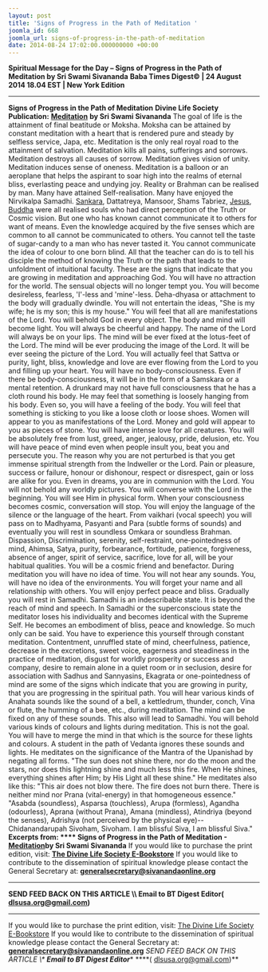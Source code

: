 ```yaml
---
layout: post
title: 'Signs of Progress in the Path of Meditation '
joomla_id: 668
joomla_url: signs-of-progress-in-the-path-of-meditation
date: 2014-08-24 17:02:00.000000000 +00:00
---
```

**Spiritual Message for the Day – Signs of Progress in the Path of Meditation by Sri Swami Sivananda**
**Baba Times Digest© | 24 August 2014 18.04 EST | New York Edition**
* * *  
**Signs of Progress in the Path of Meditation**
**Divine Life Society Publication:** [**Meditation**](http://www.dlshq.org/discourse/oct98.htm) **by Sri Swami Sivananda**
The goal of life is the attainment of final beatitude or Moksha. Moksha can be attained by constant meditation with a heart that is rendered pure and steady by selfless service, Japa, etc.
Meditation is the only real royal road to the attainment of salvation. Meditation kills all pains, sufferings and sorrows. Meditation destroys all causes of sorrow. Meditation gives vision of unity. Meditation induces sense of oneness. Meditation is a balloon or an aeroplane that helps the aspirant to soar high into the realms of eternal bliss, everlasting peace and undying joy.
Reality or Brahman can be realised by man. Many have attained Self-realisation. Many have enjoyed the Nirvikalpa Samadhi. [Sankara](http://www.dlshq.org/saints/sankara.htm), Dattatreya, Mansoor, Shams Tabriez, [Jesus](http://www.dlshq.org/saints/jesus.htm), [Buddha](http://www.dlshq.org/saints/buddha.htm) were all realised souls who had direct perception of the Truth or Cosmic vision. But one who has known cannot communicate it to others for want of means. Even the knowledge acquired by the five senses which are common to all cannot be communicated to others. You cannot tell the taste of sugar-candy to a man who has never tasted it. You cannot communicate the idea of colour to one born blind. All that the teacher can do is to tell his disciple the method of knowing the Truth or the path that leads to the unfoldment of intuitional faculty.
These are the signs that indicate that you are growing in meditation and approaching God. You will have no attraction for the world. The sensual objects will no longer tempt you. You will become desireless, fearless, 'I'-less and 'mine'-less. Deha-dhyasa or attachment to the body will gradually dwindle. You will not entertain the ideas, "She is my wife; he is my son; this is my house." You will feel that all are manifestations of the Lord. You will behold God in every object.
The body and mind will become light. You will always be cheerful and happy. The name of the Lord will always be on your lips. The mind will be ever fixed at the lotus-feet of the Lord. The mind will be ever producing the image of the Lord. It will be ever seeing the picture of the Lord. You will actually feel that Sattva or purity, light, bliss, knowledge and love are ever flowing from the Lord to you and filling up your heart.
You will have no body-consciousness. Even if there be body-consciousness, it will be in the form of a Samskara or a mental retention. A drunkard may not have full consciousness that he has a cloth round his body. He may feel that something is loosely hanging from his body. Even so, you will have a feeling of the body. You will feel that something is sticking to you like a loose cloth or loose shoes.
Women will appear to you as manifestations of the Lord. Money and gold will appear to you as pieces of stone. You will have intense love for all creatures. You will be absolutely free from lust, greed, anger, jealousy, pride, delusion, etc. You will have peace of mind even when people insult you, beat you and persecute you. The reason why you are not perturbed is that you get immense spiritual strength from the Indweller or the Lord. Pain or pleasure, success or failure, honour or dishonour, respect or disrespect, gain or loss are alike for you.
Even in dreams, you are in communion with the Lord. You will not behold any worldly pictures.
You will converse with the Lord in the beginning. You will see Him in physical form. When your consciousness becomes cosmic, conversation will stop. You will enjoy the language of the silence or the language of the heart. From vaikhari (vocal speech) you will pass on to Madhyama, Pasyanti and Para (subtle forms of sounds) and eventually you will rest in soundless Omkara or soundless Brahman.
Dispassion, Discrimination, serenity, self-restraint, one-pointedness of mind, Ahimsa, Satya, purity, forbearance, fortitude, patience, forgiveness, absence of anger, spirit of service, sacrifice, love for all, will be your habitual qualities. You will be a cosmic friend and benefactor.
During meditation you will have no idea of time. You will not hear any sounds. You, will have no idea of the environments. You will forget your name and all relationship with others. You will enjoy perfect peace and bliss. Gradually you will rest in Samadhi.
Samadhi is an indescribable state. It is beyond the reach of mind and speech. In Samadhi or the superconscious state the meditator loses his individuality and becomes identical with the Supreme Self. He becomes an embodiment of bliss, peace and knowledge. So much only can be said. You have to experience this yourself through constant meditation.
Contentment, unruffled state of mind, cheerfulness, patience, decrease in the excretions, sweet voice, eagerness and steadiness in the practice of meditation, disgust for worldly prosperity or success and company, desire to remain alone in a quiet room or in seclusion, desire for association with Sadhus and Sannyasins, Ekagrata or one-pointedness of mind are some of the signs which indicate that you are growing in purity, that you are progressing in the spiritual path.
You will hear various kinds of Anahata sounds like the sound of a bell, a kettledrum, thunder, conch, Vina or flute, the humming of a bee, etc., during meditation. The mind can be fixed on any of these sounds. This also will lead to Samadhi. You will behold various kinds of colours and lights during meditation. This is not the goal. You will have to merge the mind in that which is the source for these lights and colours.
A student in the path of Vedanta ignores these sounds and lights. He meditates on the significance of the Mantra of the Upanishad by negating all forms. "The sun does not shine there, nor do the moon and the stars, nor does this lightning shine and much less this fire. When He shines, everything shines after Him; by His Light all these shine." He meditates also like this: "This air does not blow there. The fire does not burn there. There is neither mind nor Prana (vital-energy) in that homogeneous essence." "Asabda (soundless), Asparsa (touchless), Arupa (formless), Agandha (odourless), Aprana (without Prana), Amana (mindless), Atindriya (beyond the senses), Adrishya (not perceived by the physical eye)--Chidanandarupah Sivoham, Sivoham. I am blissful Siva, I am blissful Siva."
**Excerpts from: **** Signs of Progress in the Path of Meditation -**[**Meditation**](http://www.dlshq.org/discourse/oct98.htm)**by Sri Swami Sivananda**
If you would like to purchase the print edition, visit: **[The Divine Life Society E-Bookstore](http://www.dlshq.org/download/download.htm)**
If you would like to contribute to the dissemination of spiritual knowledge please contact the General Secretary at: [](mailto:%20%3Cscript%20type=%27text/javascript%27%3E%20%3C%21--%20var%20prefix%20=%20%27ma%27%20+%20%27il%27%20+%20%27to%27;%20var%20path%20=%20%27hr%27%20+%20%27ef%27%20+%20%27=%27;%20var%20addy57016%20=%20%27generalsecretary%27%20+%20%27@%27;%20addy57016%20=%20addy57016%20+%20%27sivanandaonline%27%20+%20%27.%27%20+%20%27org%27;%20document.write%28%27%3Ca%20%27%20+%20path%20+%20%27%5C%27%27%20+%20prefix%20+%20%27:%27%20+%20addy57016%20+%20%27%5C%27%3E%27%29;%20document.write%28addy57016%29;%20document.write%28%27%3C%5C/a%3E%27%29;%20//--%3E%5Cn%20%3C/script%3E%3Cscript%20type=%27text/javascript%27%3E%20%3C%21--%20document.write%28%27%3Cspan%20style=%5C%27display:%20none;%5C%27%3E%27%29;%20//--%3E%20%3C/script%3EThis%20email%20address%20is%20being%20protected%20from%20spambots.%20You%20need%20JavaScript%20enabled%20to%20view%20it.%20%3Cscript%20type=%27text/javascript%27%3E%20%3C%21--%20document.write%28%27%3C/%27%29;%20document.write%28%27span%3E%27%29;%20//--%3E%20%3C/script%3E?subject=Contribution%20to%20Dissemination%20of%20Spiritual%20Knowledge) **generalsecretary@sivanandaonline.org**
****
**SEND FEED BACK ON THIS ARTICLE \\\ Email to BT Digest Editor[](mailto:%20%3Cscript%20type=%27text/javascript%27%3E%20%3C%21--%20var%20prefix%20=%20%27ma%27%20+%20%27il%27%20+%20%27to%27;%20var%20path%20=%20%27hr%27%20+%20%27ef%27%20+%20%27=%27;%20var%20addy72654%20=%20%27dlsusa.org%27%20+%20%27@%27;%20addy72654%20=%20addy72654%20+%20%27gmail%27%20+%20%27.%27%20+%20%27com%27;%20document.write%28%27%3Ca%20%27%20+%20path%20+%20%27%5C%27%27%20+%20prefix%20+%20%27:%27%20+%20addy72654%20+%20%27%5C%27%3E%27%29;%20document.write%28addy72654%29;%20document.write%28%27%3C%5C/a%3E%27%29;%20//--%3E%5Cn%20%3C/script%3E%3Cscript%20type=%27text/javascript%27%3E%20%3C%21--%20document.write%28%27%3Cspan%20style=%5C%27display:%20none;%5C%27%3E%27%29;%20//--%3E%20%3C/script%3EThis%20email%20address%20is%20being%20protected%20from%20spambots.%20You%20need%20JavaScript%20enabled%20to%20view%20it.%20%3Cscript%20type=%27text/javascript%27%3E%20%3C%21--%20document.write%28%27%3C/%27%29;%20document.write%28%27span%3E%27%29;%20//--%3E%20%3C/script%3E?subject=DLS%20Posts)( [dlsusa.org@gmail.com](mailto:dlsusa.org@gmail.com))**
* * *
  
If you would like to purchase the print edition, visit: [The Divine Life Society E-Bookstore](http://www.dlshq.org/download/download.htm)
If you would like to contribute to the dissemination of spiritual knowledge please contact the General Secretary at: **[generalsecretary@sivanandaonline.org](mailto:generalsecretary@sivanandaonline.org)**
**SEND FEED BACK ON THIS ARTICLE \\\**  **Email to BT Digest Editor**** [](mailto:%20%3Cscript%20type=%27text/javascript%27%3E%20%3C%21--%20var%20prefix%20=%20%27ma%27%20+%20%27il%27%20+%20%27to%27;%20var%20path%20=%20%27hr%27%20+%20%27ef%27%20+%20%27=%27;%20var%20addy72654%20=%20%27dlsusa.org%27%20+%20%27@%27;%20addy72654%20=%20addy72654%20+%20%27gmail%27%20+%20%27.%27%20+%20%27com%27;%20document.write%28%27%3Ca%20%27%20+%20path%20+%20%27%5C%27%27%20+%20prefix%20+%20%27:%27%20+%20addy72654%20+%20%27%5C%27%3E%27%29;%20document.write%28addy72654%29;%20document.write%28%27%3C%5C/a%3E%27%29;%20//--%3E%5Cn%20%3C/script%3E%3Cscript%20type=%27text/javascript%27%3E%20%3C%21--%20document.write%28%27%3Cspan%20style=%5C%27display:%20none;%5C%27%3E%27%29;%20//--%3E%20%3C/script%3EThis%20email%20address%20is%20being%20protected%20from%20spambots.%20You%20need%20JavaScript%20enabled%20to%20view%20it.%20%3Cscript%20type=%27text/javascript%27%3E%20%3C%21--%20document.write%28%27%3C/%27%29;%20document.write%28%27span%3E%27%29;%20//--%3E%20%3C/script%3E?subject=DLS%20Posts)****( [dlsusa.org@gmail.com](mailto:dlsusa.org@gmail.com))**  
